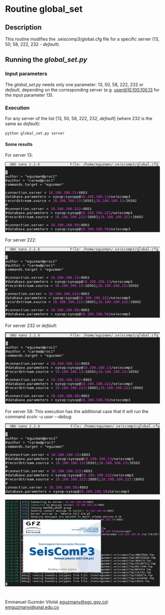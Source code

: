 # Routine global_set

## Description
This routine modifies the .seiscomp3/global.cfg file for a specific server (13, 50, 58, 222, 232  - *default*).

## Running the *global_set.py*

### Input parameters

The *global_set.py* needs only one parameter: 13, 50, 58, 222, 232 or *default*, depending on the corresponding server (e.g. user@10.100.100.13 for the input parameter 13).

### Execution

For any server of the list [13, 50, 58, 222, 232, *default*] (where 232 is the same as *default*):

```
python global_set.py server
```

#### Some results
For server 13:

![title](images/13.jpeg)

For server 222:

![title](images/222.jpeg)

For server 232 or *default*:

![title](images/232.jpeg)

For server 58: This execution has the additional case that It will run the command *scolv -u user --debug*.

![title](images/58_00.jpeg)

![title](images/58_01.jpeg)

#

Emmanuel Guzmán Vitola\\
eguzmanv@sgc.gov.co\\
emguzmanvi@unal.edu.co

